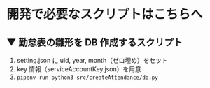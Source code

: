 # 開発で必要なスクリプトはこちらへ

## ▼ 勤怠表の雛形を DB 作成するスクリプト

1. setting.json に uid, year, month（ゼロ埋め）をセット
2. key 情報（serviceAccountKey.json）を用意
3. `pipenv run python3 src/createAttendance/do.py`
